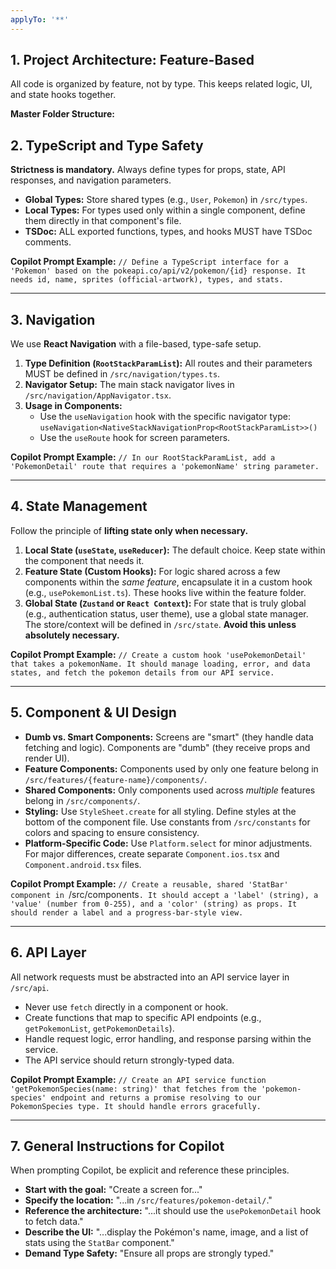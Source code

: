 ```yaml
---
applyTo: '**'
---
```

## 1. Project Architecture: Feature-Based

All code is organized by feature, not by type. This keeps related logic, UI, and state hooks together.

**Master Folder Structure:**

## 2. TypeScript and Type Safety

**Strictness is mandatory.** Always define types for props, state, API responses, and navigation parameters.

-   **Global Types:** Store shared types (e.g., `User`, `Pokemon`) in `/src/types`.
-   **Local Types:** For types used only within a single component, define them directly in that component's file.
-   **TSDoc:** ALL exported functions, types, and hooks MUST have TSDoc comments.

**Copilot Prompt Example:**
`// Define a TypeScript interface for a 'Pokemon' based on the pokeapi.co/api/v2/pokemon/{id} response. It needs id, name, sprites (official-artwork), types, and stats.`

---

## 3. Navigation

We use **React Navigation** with a file-based, type-safe setup.

1.  **Type Definition (`RootStackParamList`):** All routes and their parameters MUST be defined in `/src/navigation/types.ts`.
2.  **Navigator Setup:** The main stack navigator lives in `/src/navigation/AppNavigator.tsx`.
3.  **Usage in Components:**
    -   Use the `useNavigation` hook with the specific navigator type: `useNavigation<NativeStackNavigationProp<RootStackParamList>>()`
    -   Use the `useRoute` hook for screen parameters.

**Copilot Prompt Example:**
`// In our RootStackParamList, add a 'PokemonDetail' route that requires a 'pokemonName' string parameter.`

---

## 4. State Management

Follow the principle of **lifting state only when necessary.**

1.  **Local State (`useState`, `useReducer`):** The default choice. Keep state within the component that needs it.
2.  **Feature State (Custom Hooks):** For logic shared across a few components within the *same feature*, encapsulate it in a custom hook (e.g., `usePokemonList.ts`). These hooks live within the feature folder.
3.  **Global State (`Zustand` or `React Context`):** For state that is truly global (e.g., authentication status, user theme), use a global state manager. The store/context will be defined in `/src/state`. **Avoid this unless absolutely necessary.**

**Copilot Prompt Example:**
`// Create a custom hook 'usePokemonDetail' that takes a pokemonName. It should manage loading, error, and data states, and fetch the pokemon details from our API service.`

---

## 5. Component & UI Design

-   **Dumb vs. Smart Components:** Screens are "smart" (they handle data fetching and logic). Components are "dumb" (they receive props and render UI).
-   **Feature Components:** Components used by only one feature belong in `/src/features/{feature-name}/components/`.
-   **Shared Components:** Only components used across *multiple* features belong in `/src/components/`.
-   **Styling:** Use `StyleSheet.create` for all styling. Define styles at the bottom of the component file. Use constants from `/src/constants` for colors and spacing to ensure consistency.
-   **Platform-Specific Code:** Use `Platform.select` for minor adjustments. For major differences, create separate `Component.ios.tsx` and `Component.android.tsx` files.

**Copilot Prompt Example:**
`// Create a reusable, shared 'StatBar' component in `/src/components`. It should accept a 'label' (string), a 'value' (number from 0-255), and a 'color' (string) as props. It should render a label and a progress-bar-style view.`

---

## 6. API Layer

All network requests must be abstracted into an API service layer in `/src/api`.

-   Never use `fetch` directly in a component or hook.
-   Create functions that map to specific API endpoints (e.g., `getPokemonList`, `getPokemonDetails`).
-   Handle request logic, error handling, and response parsing within the service.
-   The API service should return strongly-typed data.

**Copilot Prompt Example:**
`// Create an API service function 'getPokemonSpecies(name: string)' that fetches from the 'pokemon-species' endpoint and returns a promise resolving to our PokemonSpecies type. It should handle errors gracefully.`

---

## 7. General Instructions for Copilot

When prompting Copilot, be explicit and reference these principles.

-   **Start with the goal:** "Create a screen for..."
-   **Specify the location:** "...in `/src/features/pokemon-detail/`."
-   **Reference the architecture:** "...it should use the `usePokemonDetail` hook to fetch data."
-   **Describe the UI:** "...display the Pokémon's name, image, and a list of stats using the `StatBar` component."
-   **Demand Type Safety:** "Ensure all props are strongly typed."